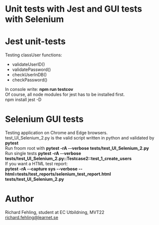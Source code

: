 # Unit tests with Jest and GUI tests with Selenium


# Jest unit-tests
Testing classUser functions:
- validateUserID()
- validatePassword()
- checkUserInDB()
- checkPassword()

In console write: **npm run testcov**<br/>
Of course, all node modules for jest has to be installed first.<br/>
npm install jest -D<br/>

# Selenium GUI tests
Testing application on Chrome and Edge browsers.<br/>
test_UI_Selenium_2.py is the valid script written in python and validated by **pytest**<br/>
Run froom root with **pytest -rA --verbose tests/test_UI_Selenium_2.py**<br/>
Run single tests **pytest -rA --verbose tests/test_UI_Selenium_2.py::Testcase2::test_1_create_users**<br/>
If you want a HTML test report:<br/> 
**pytest -rA --capture sys --verbose --html=tests/test_reports/selenium_test_report.html tests/test_UI_Selenium_2.py** 

# Author
Richard Fehling, student at EC Utbildning, MVT22<br/>
richard.fehling@learnet.se